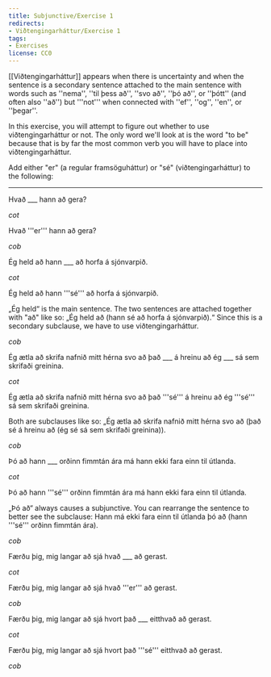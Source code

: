 ```yaml
---
title: Subjunctive/Exercise 1
redirects:
- Viðtengingarháttur/Exercise 1
tags:
- Exercises
license: CC0
---
```


[[Viðtengingarháttur]] appears when there is uncertainty and when the sentence is a secondary sentence attached to the main sentence with words such as ''nema'', ''til þess að'', ''svo að'', ''þó að'', or ''þótt'' (and often also ''að'') but '''not''' when connected with ''ef'', ''og'', ''en'', or ''þegar''.

In this exercise, you will attempt to figure out whether to use viðtengingarháttur or not. The only word we'll look at is the word "to be" because that is by far the most common verb you will have to place into viðtengingarháttur.

Add either "er" (a regular framsöguháttur) or "sé" (viðtengingarháttur) to the following:
***

Hvað ___ hann að gera?

$cot$

Hvað '''er''' hann að gera?

$cob$

Ég held að hann ___ að horfa á sjónvarpið.

$cot$

Ég held að hann '''sé''' að horfa á sjónvarpið.

„Ég held“ is the main sentence. The two sentences are attached together with "að" like so: „Ég held að (hann sé að horfa á sjónvarpið).“ Since this is a secondary subclause, we have to use viðtengingarháttur.

$cob$

Ég ætla að skrifa nafnið mitt hérna svo að það ___ á hreinu að ég ___ sá sem skrifaði greinina.

$cot$

Ég ætla að skrifa nafnið mitt hérna svo að það '''sé''' á hreinu að ég '''sé''' sá sem skrifaði greinina.

Both are subclauses like so: „Ég ætla að skrifa nafnið mitt hérna svo að (það sé á hreinu að (ég sé sá sem skrifaði greinina)).

$cob$

Þó að hann ___ orðinn fimmtán ára má hann ekki fara einn til útlanda.

$cot$

Þó að hann '''sé''' orðinn fimmtán ára má hann ekki fara einn til útlanda.

„Þó að“ always causes a subjunctive. You can rearrange the sentence to better see the subclause: Hann má ekki fara einn til útlanda þó að (hann '''sé''' orðinn fimmtán ára).

$cob$

Færðu þig, mig langar að sjá hvað ___ að gerast.

$cot$

Færðu þig, mig langar að sjá hvað '''er''' að gerast.

$cob$

Færðu þig, mig langar að sjá hvort það ___ eitthvað að gerast.

$cot$

Færðu þig, mig langar að sjá hvort það '''sé''' eitthvað að gerast.

$cob$

<!--

*Láttu mig vita ef hann ____ vakandi.
*Láttu mig vita ef hann '''er''' vakandi.
*Láttu mig vita ____ hann vakandi.
*Láttu mig vita '''sé''' hann vakandi.
*Ég er reiður yfir því að hann sé ekki búinn að hringja í mig.
*Ég er reiður af því að hann er ekki búinn að hringja í mig.
*Ég veit ekki hvort ég er/sé ...
*Er eðlilegt að PDF-ið sé tíu megabæt?
*Ég trúi varla að ég sé orðinn tuttugu og þriggja ára.
*Hún segir að þetta sé eina tölvan sem er/sé til.
*Mamma segir að ég sé góður kokkur.
*Ég held það sé ekkert fleira.
*Ég drekk ekki svo mikið kaffi þegar ég er að vinna.
*Það er einmitt ástæðan fyrir því að ég er/sé ekki strætóbílstóri.
*Ég kom heim fyrir fimm tímum og er enn ekki búinn að fara í sturtu.

-->

<!--
$cot$
$cob$
-->

